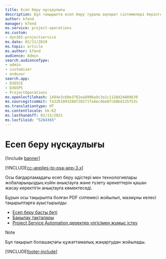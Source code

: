 ```yaml
---
title: Есеп беру нұсқаулығы
description: Бұл тақырыпта есеп беру туралы ақпарат сілтемелері берілген.
author: kfend
manager: kfend
ms.service: project-operations
ms.custom:
- dyn365-projectservice
ms.date: 02/11/2019
ms.topic: article
ms.author: kfend
audience: Admin
search.audienceType:
- admin
- customizer
- enduser
search.app:
- D365CE
- D365PS
- ProjectOperations
ms.openlocfilehash: 1494e3c60e3702ea8996a9c3a1c1128d24889b39
ms.sourcegitcommit: fa32b1893286f20271fa4ec4be8fc68bd135f53c
ms.translationtype: HT
ms.contentlocale: kk-KZ
ms.lasthandoff: 02/15/2021
ms.locfileid: "5284365"
---
```

# <a name="reporting-guide"></a>Есеп беру нұсқаулығы

[!include [banner](../../includes/psa-now-project-operations.md)]

[!INCLUDE[cc-applies-to-psa-app-3.x](../../includes/cc-applies-to-psa-app-3x.md)]

Осы бағдарламадағы есеп беру әдістері мен технологиялары жобаларыңыздың күйін анықтауға және түзету әрекеттерін қашан жасау керектігін анықтауға көмектеседі. 

Бұрын осы тақырыпта болған PDF сілтемесі жойылып, мазмұны келесі тақырыптарға ауыстырылды:

- [Есеп беру басты беті](../reports-reporting-dynamics-365-project-service.md)
- [Бақылау тақталары](../reports-dashboards.md)
- [Project Service Automation деректер үлгісімен жұмыс істеу](../reports-working-project-service-data-model.md)

> [!NOTE]
> Бұл тақырып болашақтағы құжаттамалық жаңартудан жойылады. 


[!INCLUDE[footer-include](../../includes/footer-banner.md)]